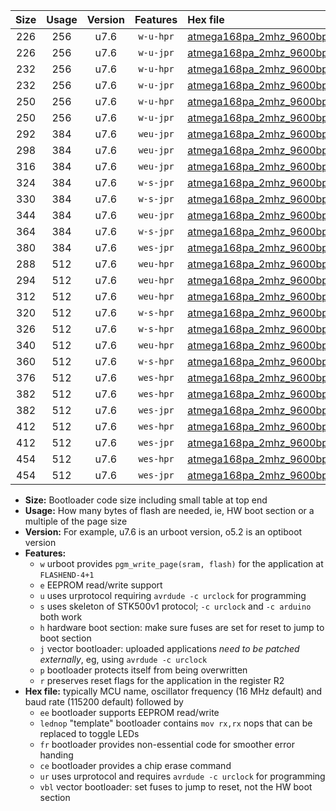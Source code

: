 |Size|Usage|Version|Features|Hex file|
|:-:|:-:|:-:|:-:|:--|
|226|256|u7.6|`w-u-hpr`|[atmega168pa_2mhz_9600bps_ur.hex](https://raw.githubusercontent.com/stefanrueger/urboot/main/bootloaders/atmega168pa/fcpu_2mhz/9600_bps/atmega168pa_2mhz_9600bps_ur.hex)|
|226|256|u7.6|`w-u-jpr`|[atmega168pa_2mhz_9600bps_ur_vbl.hex](https://raw.githubusercontent.com/stefanrueger/urboot/main/bootloaders/atmega168pa/fcpu_2mhz/9600_bps/atmega168pa_2mhz_9600bps_ur_vbl.hex)|
|232|256|u7.6|`w-u-hpr`|[atmega168pa_2mhz_9600bps_lednop_ur.hex](https://raw.githubusercontent.com/stefanrueger/urboot/main/bootloaders/atmega168pa/fcpu_2mhz/9600_bps/atmega168pa_2mhz_9600bps_lednop_ur.hex)|
|232|256|u7.6|`w-u-jpr`|[atmega168pa_2mhz_9600bps_lednop_ur_vbl.hex](https://raw.githubusercontent.com/stefanrueger/urboot/main/bootloaders/atmega168pa/fcpu_2mhz/9600_bps/atmega168pa_2mhz_9600bps_lednop_ur_vbl.hex)|
|250|256|u7.6|`w-u-hpr`|[atmega168pa_2mhz_9600bps_lednop_fr_ur.hex](https://raw.githubusercontent.com/stefanrueger/urboot/main/bootloaders/atmega168pa/fcpu_2mhz/9600_bps/atmega168pa_2mhz_9600bps_lednop_fr_ur.hex)|
|250|256|u7.6|`w-u-jpr`|[atmega168pa_2mhz_9600bps_lednop_fr_ur_vbl.hex](https://raw.githubusercontent.com/stefanrueger/urboot/main/bootloaders/atmega168pa/fcpu_2mhz/9600_bps/atmega168pa_2mhz_9600bps_lednop_fr_ur_vbl.hex)|
|292|384|u7.6|`weu-jpr`|[atmega168pa_2mhz_9600bps_ee_ur_vbl.hex](https://raw.githubusercontent.com/stefanrueger/urboot/main/bootloaders/atmega168pa/fcpu_2mhz/9600_bps/atmega168pa_2mhz_9600bps_ee_ur_vbl.hex)|
|298|384|u7.6|`weu-jpr`|[atmega168pa_2mhz_9600bps_ee_lednop_ur_vbl.hex](https://raw.githubusercontent.com/stefanrueger/urboot/main/bootloaders/atmega168pa/fcpu_2mhz/9600_bps/atmega168pa_2mhz_9600bps_ee_lednop_ur_vbl.hex)|
|316|384|u7.6|`weu-jpr`|[atmega168pa_2mhz_9600bps_ee_lednop_fr_ur_vbl.hex](https://raw.githubusercontent.com/stefanrueger/urboot/main/bootloaders/atmega168pa/fcpu_2mhz/9600_bps/atmega168pa_2mhz_9600bps_ee_lednop_fr_ur_vbl.hex)|
|324|384|u7.6|`w-s-jpr`|[atmega168pa_2mhz_9600bps_vbl.hex](https://raw.githubusercontent.com/stefanrueger/urboot/main/bootloaders/atmega168pa/fcpu_2mhz/9600_bps/atmega168pa_2mhz_9600bps_vbl.hex)|
|330|384|u7.6|`w-s-jpr`|[atmega168pa_2mhz_9600bps_lednop_vbl.hex](https://raw.githubusercontent.com/stefanrueger/urboot/main/bootloaders/atmega168pa/fcpu_2mhz/9600_bps/atmega168pa_2mhz_9600bps_lednop_vbl.hex)|
|344|384|u7.6|`weu-jpr`|[atmega168pa_2mhz_9600bps_ee_lednop_fr_ce_ur_vbl.hex](https://raw.githubusercontent.com/stefanrueger/urboot/main/bootloaders/atmega168pa/fcpu_2mhz/9600_bps/atmega168pa_2mhz_9600bps_ee_lednop_fr_ce_ur_vbl.hex)|
|364|384|u7.6|`w-s-jpr`|[atmega168pa_2mhz_9600bps_lednop_fr_vbl.hex](https://raw.githubusercontent.com/stefanrueger/urboot/main/bootloaders/atmega168pa/fcpu_2mhz/9600_bps/atmega168pa_2mhz_9600bps_lednop_fr_vbl.hex)|
|380|384|u7.6|`wes-jpr`|[atmega168pa_2mhz_9600bps_ee_vbl.hex](https://raw.githubusercontent.com/stefanrueger/urboot/main/bootloaders/atmega168pa/fcpu_2mhz/9600_bps/atmega168pa_2mhz_9600bps_ee_vbl.hex)|
|288|512|u7.6|`weu-hpr`|[atmega168pa_2mhz_9600bps_ee_ur.hex](https://raw.githubusercontent.com/stefanrueger/urboot/main/bootloaders/atmega168pa/fcpu_2mhz/9600_bps/atmega168pa_2mhz_9600bps_ee_ur.hex)|
|294|512|u7.6|`weu-hpr`|[atmega168pa_2mhz_9600bps_ee_lednop_ur.hex](https://raw.githubusercontent.com/stefanrueger/urboot/main/bootloaders/atmega168pa/fcpu_2mhz/9600_bps/atmega168pa_2mhz_9600bps_ee_lednop_ur.hex)|
|312|512|u7.6|`weu-hpr`|[atmega168pa_2mhz_9600bps_ee_lednop_fr_ur.hex](https://raw.githubusercontent.com/stefanrueger/urboot/main/bootloaders/atmega168pa/fcpu_2mhz/9600_bps/atmega168pa_2mhz_9600bps_ee_lednop_fr_ur.hex)|
|320|512|u7.6|`w-s-hpr`|[atmega168pa_2mhz_9600bps.hex](https://raw.githubusercontent.com/stefanrueger/urboot/main/bootloaders/atmega168pa/fcpu_2mhz/9600_bps/atmega168pa_2mhz_9600bps.hex)|
|326|512|u7.6|`w-s-hpr`|[atmega168pa_2mhz_9600bps_lednop.hex](https://raw.githubusercontent.com/stefanrueger/urboot/main/bootloaders/atmega168pa/fcpu_2mhz/9600_bps/atmega168pa_2mhz_9600bps_lednop.hex)|
|340|512|u7.6|`weu-hpr`|[atmega168pa_2mhz_9600bps_ee_lednop_fr_ce_ur.hex](https://raw.githubusercontent.com/stefanrueger/urboot/main/bootloaders/atmega168pa/fcpu_2mhz/9600_bps/atmega168pa_2mhz_9600bps_ee_lednop_fr_ce_ur.hex)|
|360|512|u7.6|`w-s-hpr`|[atmega168pa_2mhz_9600bps_lednop_fr.hex](https://raw.githubusercontent.com/stefanrueger/urboot/main/bootloaders/atmega168pa/fcpu_2mhz/9600_bps/atmega168pa_2mhz_9600bps_lednop_fr.hex)|
|376|512|u7.6|`wes-hpr`|[atmega168pa_2mhz_9600bps_ee.hex](https://raw.githubusercontent.com/stefanrueger/urboot/main/bootloaders/atmega168pa/fcpu_2mhz/9600_bps/atmega168pa_2mhz_9600bps_ee.hex)|
|382|512|u7.6|`wes-hpr`|[atmega168pa_2mhz_9600bps_ee_lednop.hex](https://raw.githubusercontent.com/stefanrueger/urboot/main/bootloaders/atmega168pa/fcpu_2mhz/9600_bps/atmega168pa_2mhz_9600bps_ee_lednop.hex)|
|382|512|u7.6|`wes-jpr`|[atmega168pa_2mhz_9600bps_ee_lednop_vbl.hex](https://raw.githubusercontent.com/stefanrueger/urboot/main/bootloaders/atmega168pa/fcpu_2mhz/9600_bps/atmega168pa_2mhz_9600bps_ee_lednop_vbl.hex)|
|412|512|u7.6|`wes-hpr`|[atmega168pa_2mhz_9600bps_ee_lednop_fr.hex](https://raw.githubusercontent.com/stefanrueger/urboot/main/bootloaders/atmega168pa/fcpu_2mhz/9600_bps/atmega168pa_2mhz_9600bps_ee_lednop_fr.hex)|
|412|512|u7.6|`wes-jpr`|[atmega168pa_2mhz_9600bps_ee_lednop_fr_vbl.hex](https://raw.githubusercontent.com/stefanrueger/urboot/main/bootloaders/atmega168pa/fcpu_2mhz/9600_bps/atmega168pa_2mhz_9600bps_ee_lednop_fr_vbl.hex)|
|454|512|u7.6|`wes-hpr`|[atmega168pa_2mhz_9600bps_ee_lednop_fr_ce.hex](https://raw.githubusercontent.com/stefanrueger/urboot/main/bootloaders/atmega168pa/fcpu_2mhz/9600_bps/atmega168pa_2mhz_9600bps_ee_lednop_fr_ce.hex)|
|454|512|u7.6|`wes-jpr`|[atmega168pa_2mhz_9600bps_ee_lednop_fr_ce_vbl.hex](https://raw.githubusercontent.com/stefanrueger/urboot/main/bootloaders/atmega168pa/fcpu_2mhz/9600_bps/atmega168pa_2mhz_9600bps_ee_lednop_fr_ce_vbl.hex)|

- **Size:** Bootloader code size including small table at top end
- **Usage:** How many bytes of flash are needed, ie, HW boot section or a multiple of the page size
- **Version:** For example, u7.6 is an urboot version, o5.2 is an optiboot version
- **Features:**
  + `w` urboot provides `pgm_write_page(sram, flash)` for the application at `FLASHEND-4+1`
  + `e` EEPROM read/write support
  + `u` uses urprotocol requiring `avrdude -c urclock` for programming
  + `s` uses skeleton of STK500v1 protocol; `-c urclock` and `-c arduino` both work
  + `h` hardware boot section: make sure fuses are set for reset to jump to boot section
  + `j` vector bootloader: uploaded applications *need to be patched externally*, eg, using `avrdude -c urclock`
  + `p` bootloader protects itself from being overwritten
  + `r` preserves reset flags for the application in the register R2
- **Hex file:** typically MCU name, oscillator frequency (16 MHz default) and baud rate (115200 default) followed by
  + `ee` bootloader supports EEPROM read/write
  + `lednop` "template" bootloader contains `mov rx,rx` nops that can be replaced to toggle LEDs
  + `fr` bootloader provides non-essential code for smoother error handing
  + `ce` bootloader provides a chip erase command
  + `ur` uses urprotocol and requires `avrdude -c urclock` for programming
  + `vbl` vector bootloader: set fuses to jump to reset, not the HW boot section
